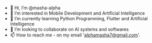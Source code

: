 - 👋 Hi, I’m @masha-alpha
- 👀 I’m interested in Mobile Development and Artificial Intelligence
- 🌱 I’m currently learning Python Programming, Flutter and Artificial Intelligence
- 💞️ I’m looking to collaborate on AI systems and softwares
- 📫 How to reach me - on my email 'alphamasha7@gmail.com'.

<!---
masha-alpha/masha-alpha is a ✨ special ✨ repository because its `README.md` (this file) appears on your GitHub profile.
You can click the Preview link to take a look at your changes.
--->

